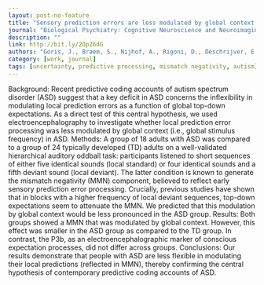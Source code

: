 ```yaml
---
layout: post-no-feature
title: "Sensory prediction errors are less modulated by global context in autism spectrum disorder"
journal: "Biological Psychiatry: Cognitive Neuroscience and Neuroimaging"
description: ""
link: http://bit.ly/2OpZ6dG
authors: "Goris, J., Braem, S., Nijhof, A., Rigoni, D., Deschrijver, E., Van de Cruys, S., Wiersema, R., Brass, M"
category: [work, journal]
tags: [uncertainty, predictive processing, mismatch negativity, autism]
---
```

Background: Recent predictive coding accounts of autism spectrum disorder (ASD) suggest that a key deficit in ASD concerns the inflexibility in modulating local prediction errors as a function of global top-down expectations. As a direct test of this central hypothesis, we used electroencephalography to investigate whether local prediction error processing was less modulated by global context (i.e., global stimulus frequency) in ASD.
Methods: A group of 18 adults with ASD was compared to a group of 24 typically developed (TD) adults on a well-validated hierarchical auditory oddball task: participants listened to short sequences of either five identical sounds (local standard) or four identical sounds and a fifth deviant sound (local deviant). The latter condition is known to generate the mismatch negativity (MMN) component, believed to reflect early sensory prediction error processing. Crucially, previous studies have shown that in blocks with a higher frequency of local deviant sequences, top-down expectations seem to attenuate the MMN. We predicted that this modulation by global context would be less pronounced in the ASD group. Results: Both groups showed a MMN that was modulated by global context. However, this effect was smaller in the ASD group as compared to the TD group. In contrast, the P3b, as an electroencephalographic marker of conscious expectation processes, did not differ across groups.
Conclusions: Our results demonstrate that people with ASD are less flexible in modulating their local predictions (reflected in MMN), thereby confirming the central hypothesis of contemporary predictive coding accounts of ASD.
